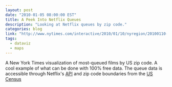 ```yaml
---
layout: post
date: "2010-01-05 08:00:00 EST"
title: A Peek Into Netflix Queues
description: "Looking at Netflix queues by zip code."
categories: blog
link: "http://www.nytimes.com/interactive/2010/01/10/nyregion/20100110-netflix-map.html"
tags:
  - dataviz
  - maps
---
```


A New York Times visualization of most-queued films by US zip code. A cool example of what can be done with 100% free data. The queue data is accessible through Netflix's [API](http://developer.netflix.com/) and zip code boundaries from the [US Census](http://www.census.gov/geo/www/tiger/zip1999.html)
